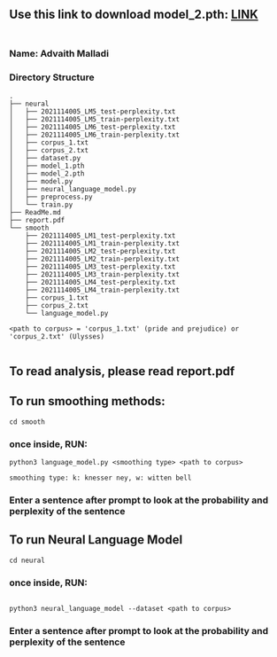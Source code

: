 ## Use this link to download model_2.pth: <a href="https://iiitaphyd-my.sharepoint.com/:u:/g/personal/advaith_malladi_research_iiit_ac_in/EdfLdWlpZVZCld9VjnEzx6QBt11gOde3Ver0_9Meh8PYKg?e=1iRGYK" target="_blank">LINK</a>  <br/><br/>


### Name: Advaith Malladi

### Directory Structure
```
.
├── neural
│   ├── 2021114005_LM5_test-perplexity.txt
│   ├── 2021114005_LM5_train-perplexity.txt
│   ├── 2021114005_LM6_test-perplexity.txt
│   ├── 2021114005_LM6_train-perplexity.txt
│   ├── corpus_1.txt
│   ├── corpus_2.txt
│   ├── dataset.py
│   ├── model_1.pth
│   ├── model_2.pth
│   ├── model.py
│   ├── neural_language_model.py
│   ├── preprocess.py
│   └── train.py
├── ReadMe.md
├── report.pdf
└── smooth
    ├── 2021114005_LM1_test-perplexity.txt
    ├── 2021114005_LM1_train-perplexity.txt
    ├── 2021114005_LM2_test-perplexity.txt
    ├── 2021114005_LM2_train-perplexity.txt
    ├── 2021114005_LM3_test-perplexity.txt
    ├── 2021114005_LM3_train-perplexity.txt
    ├── 2021114005_LM4_test-perplexity.txt
    ├── 2021114005_LM4_train-perplexity.txt
    ├── corpus_1.txt
    ├── corpus_2.txt
    └── language_model.py

<path to corpus> = 'corpus_1.txt' (pride and prejudice) or 'corpus_2.txt' (Ulysses)


```
## To read analysis, please read report.pdf


## To run smoothing methods:
```
cd smooth

```
### once inside, RUN:

```
python3 language_model.py <smoothing type> <path to corpus>

smoothing type: k: knesser ney, w: witten bell
```
### Enter a sentence after prompt to look at the probability and perplexity of the sentence

## To run Neural Language Model

```
cd neural

```

### once inside, RUN:

```

python3 neural_language_model --dataset <path to corpus>

```
### Enter a sentence after prompt to look at the probability and perplexity of the sentence



